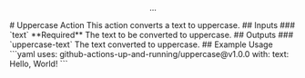 <p align="center">
    ... 
</p>
# Uppercase Action
This action converts a text to uppercase. 
## Inputs 
### `text`
**Required** The text to be converted to uppercase. 
## Outputs 
### `uppercase-text`
The text converted to uppercase. 
## Example Usage 
```yaml
uses: github-actions-up-and-running/uppercase@v1.0.0
with: 
    text: Hello, World!
``` 